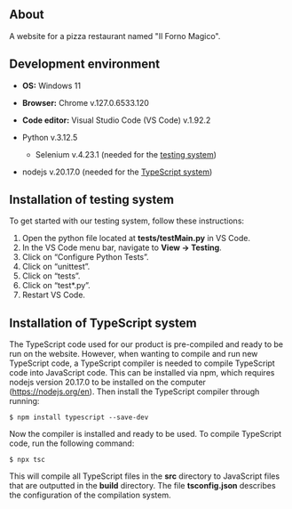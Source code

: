 ## About
A website for a pizza restaurant named "Il Forno Magico".

## Development environment
* **OS:** Windows 11
* **Browser:** Chrome v.127.0.6533.120
* **Code editor:** Visual Studio Code (VS Code) v.1.92.2
* Python v.3.12.5

    * Selenium v.4.23.1 (needed for the [testing system](#installation-of-testing-system))

* nodejs v.20.17.0 (needed for the [TypeScript system](#installation-of-typescript-system))


## Installation of testing system
To get started with our testing system, follow these instructions:

1. Open the python file located at **tests/testMain.py** in VS Code. 
2. In the VS Code menu bar, navigate to **View -> Testing**.
3. Click on “Configure Python Tests”.
4. Click on “unittest”.
5. Click on “tests”.
6. Click on “test*.py”.
7. Restart VS Code.

## Installation of TypeScript system
The TypeScript code used for our product is pre-compiled and ready to be run on the website.
However, when wanting to compile and run new TypeScript code, a TypeScript compiler is needed to compile TypeScript code into JavaScript code. This can be installed via npm, which requires nodejs version 20.17.0 to be installed on the computer (https://nodejs.org/en). Then install the TypeScript compiler through running:

    $ npm install typescript --save-dev

Now the compiler is installed and ready to be used. To compile TypeScript code, run the following command:

    $ npx tsc

This will compile all TypeScript files in the **src** directory to JavaScript files that are outputted in the **build** directory. The file **tsconfig.json** describes the configuration of the compilation system.